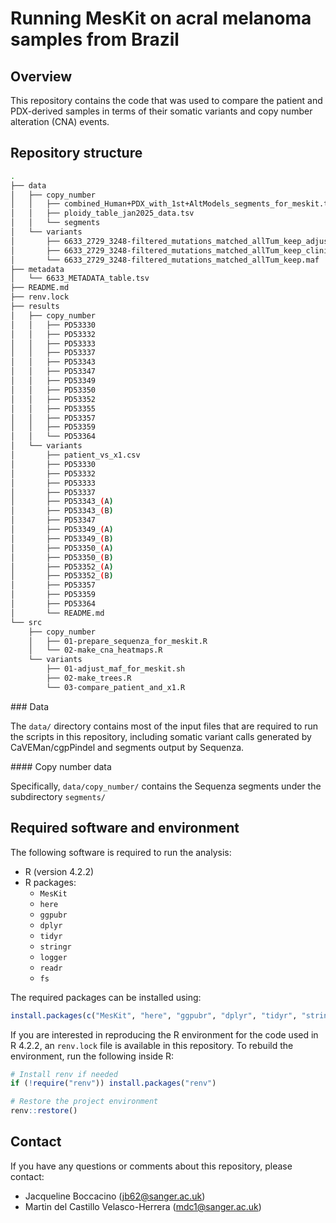 # Running MesKit on acral melanoma samples from Brazil

## Overview

This repository contains the code that was used to compare the patient and PDX-derived samples in terms of their somatic variants and copy number alteration (CNA) events.

## Repository structure

```bash
.
├── data
│   ├── copy_number
│   │   ├── combined_Human+PDX_with_1st+AltModels_segments_for_meskit.tsv
│   │   ├── ploidy_table_jan2025_data.tsv
│   │   └── segments
│   └── variants
│       ├── 6633_2729_3248-filtered_mutations_matched_allTum_keep_adjusted_for_meskit.maf
│       ├── 6633_2729_3248-filtered_mutations_matched_allTum_keep_clinical_for_meskit.tsv
│       └── 6633_2729_3248-filtered_mutations_matched_allTum_keep.maf
├── metadata
│   └── 6633_METADATA_table.tsv
├── README.md
├── renv.lock
├── results
│   ├── copy_number
│   │   ├── PD53330
│   │   ├── PD53332
│   │   ├── PD53333
│   │   ├── PD53337
│   │   ├── PD53343
│   │   ├── PD53347
│   │   ├── PD53349
│   │   ├── PD53350
│   │   ├── PD53352
│   │   ├── PD53355
│   │   ├── PD53357
│   │   ├── PD53359
│   │   └── PD53364
│   └── variants
│       ├── patient_vs_x1.csv
│       ├── PD53330
│       ├── PD53332
│       ├── PD53333
│       ├── PD53337
│       ├── PD53343_(A)
│       ├── PD53343_(B)
│       ├── PD53347
│       ├── PD53349_(A)
│       ├── PD53349_(B)
│       ├── PD53350_(A)
│       ├── PD53350_(B)
│       ├── PD53352_(A)
│       ├── PD53352_(B)
│       ├── PD53357
│       ├── PD53359
│       ├── PD53364
│       └── README.md
└── src
    ├── copy_number
    │   ├── 01-prepare_sequenza_for_meskit.R
    │   └── 02-make_cna_heatmaps.R
    └── variants
        ├── 01-adjust_maf_for_meskit.sh
        ├── 02-make_trees.R
        └── 03-compare_patient_and_x1.R
```

### Data

The `data/` directory contains most of the input files that are required to run the scripts in this repository, including somatic variant calls generated by CaVEMan/cgpPindel and segments output by Sequenza. 

#### Copy number data

Specifically, `data/copy_number/` contains the Sequenza segments under the subdirectory `segments/`

## Required software and environment

The following software is required to run the analysis:

- R (version 4.2.2)
- R packages:
    - `MesKit`
    - `here`
    - `ggpubr`
    - `dplyr`
    - `tidyr`
    - `stringr`
    - `logger`
    - `readr`
    - `fs`

The required packages can be installed using:
```R
install.packages(c("MesKit", "here", "ggpubr", "dplyr", "tidyr", "stringr", "logger", "readr", "fs"))
```

If you are interested in reproducing the R environment for the code used in R 4.2.2, an `renv.lock` file is available in this repository. To rebuild the environment, run the following inside R:
```R
# Install renv if needed
if (!require("renv")) install.packages("renv")

# Restore the project environment
renv::restore()
```

## Contact

If you have any questions or comments about this repository, please contact:

- Jacqueline Boccacino (<jb62@sanger.ac.uk>)
- Martin del Castillo Velasco-Herrera (<mdc1@sanger.ac.uk>)